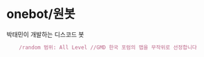 # onebot/원봇

박태민이 개발하는 디스코드 봇

```javascript
    /random 범위: All Level //GMD 한국 포럼의 맵을 무작위로 선정합니다
```